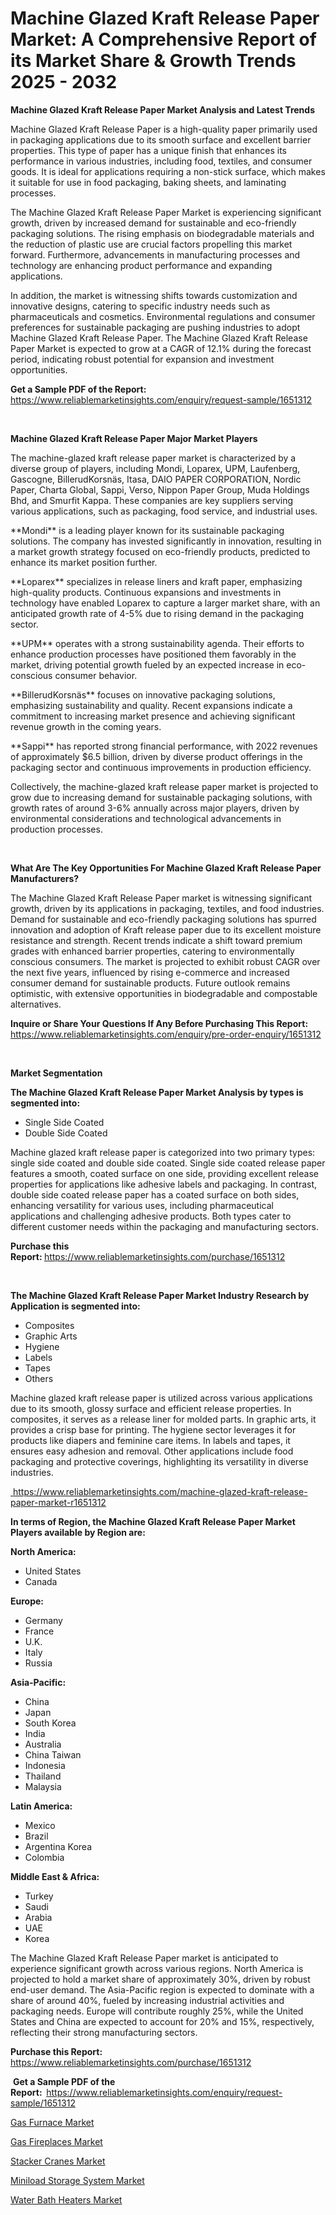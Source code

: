 <p><h1>Machine Glazed Kraft Release Paper Market: A Comprehensive Report of its Market Share & Growth Trends 2025 - 2032</h1></p><p><strong>Machine Glazed Kraft Release Paper Market Analysis and Latest Trends</strong></p>
<p><p>Machine Glazed Kraft Release Paper is a high-quality paper primarily used in packaging applications due to its smooth surface and excellent barrier properties. This type of paper has a unique finish that enhances its performance in various industries, including food, textiles, and consumer goods. It is ideal for applications requiring a non-stick surface, which makes it suitable for use in food packaging, baking sheets, and laminating processes.</p><p>The Machine Glazed Kraft Release Paper Market is experiencing significant growth, driven by increased demand for sustainable and eco-friendly packaging solutions. The rising emphasis on biodegradable materials and the reduction of plastic use are crucial factors propelling this market forward. Furthermore, advancements in manufacturing processes and technology are enhancing product performance and expanding applications. </p><p>In addition, the market is witnessing shifts towards customization and innovative designs, catering to specific industry needs such as pharmaceuticals and cosmetics. Environmental regulations and consumer preferences for sustainable packaging are pushing industries to adopt Machine Glazed Kraft Release Paper. The Machine Glazed Kraft Release Paper Market is expected to grow at a CAGR of 12.1% during the forecast period, indicating robust potential for expansion and investment opportunities.</p></p>
<p><strong>Get a Sample PDF of the Report:&nbsp;</strong> <a href="https://www.reliablemarketinsights.com/enquiry/request-sample/1651312?utm_campaign=3024&utm_medium=2&utm_source=Github&utm_content=ia&utm_term=23032025&utm_id=machine-glazed-kraft-release-paper">https://www.reliablemarketinsights.com/enquiry/request-sample/1651312</a></p>
<p>&nbsp;</p>
<p><strong>Machine Glazed Kraft Release Paper Major Market Players</strong></p>
<p><p>The machine-glazed kraft release paper market is characterized by a diverse group of players, including Mondi, Loparex, UPM, Laufenberg, Gascogne, BillerudKorsnäs, Itasa, DAIO PAPER CORPORATION, Nordic Paper, Charta Global, Sappi, Verso, Nippon Paper Group, Muda Holdings Bhd, and Smurfit Kappa. These companies are key suppliers serving various applications, such as packaging, food service, and industrial uses.</p><p>**Mondi** is a leading player known for its sustainable packaging solutions. The company has invested significantly in innovation, resulting in a market growth strategy focused on eco-friendly products, predicted to enhance its market position further.</p><p>**Loparex** specializes in release liners and kraft paper, emphasizing high-quality products. Continuous expansions and investments in technology have enabled Loparex to capture a larger market share, with an anticipated growth rate of 4-5% due to rising demand in the packaging sector.</p><p>**UPM** operates with a strong sustainability agenda. Their efforts to enhance production processes have positioned them favorably in the market, driving potential growth fueled by an expected increase in eco-conscious consumer behavior.</p><p>**BillerudKorsnäs** focuses on innovative packaging solutions, emphasizing sustainability and quality. Recent expansions indicate a commitment to increasing market presence and achieving significant revenue growth in the coming years.</p><p>**Sappi** has reported strong financial performance, with 2022 revenues of approximately $6.5 billion, driven by diverse product offerings in the packaging sector and continuous improvements in production efficiency.</p><p>Collectively, the machine-glazed kraft release paper market is projected to grow due to increasing demand for sustainable packaging solutions, with growth rates of around 3-6% annually across major players, driven by environmental considerations and technological advancements in production processes.</p></p>
<p>&nbsp;</p>
<p><strong>What Are The Key Opportunities For Machine Glazed Kraft Release Paper Manufacturers?</strong></p>
<p><p>The Machine Glazed Kraft Release Paper market is witnessing significant growth, driven by its applications in packaging, textiles, and food industries. Demand for sustainable and eco-friendly packaging solutions has spurred innovation and adoption of Kraft release paper due to its excellent moisture resistance and strength. Recent trends indicate a shift toward premium grades with enhanced barrier properties, catering to environmentally conscious consumers. The market is projected to exhibit robust CAGR over the next five years, influenced by rising e-commerce and increased consumer demand for sustainable products. Future outlook remains optimistic, with extensive opportunities in biodegradable and compostable alternatives.</p></p>
<p><strong>Inquire or Share Your Questions If Any Before Purchasing This Report:</strong> <a href="https://www.reliablemarketinsights.com/enquiry/pre-order-enquiry/1651312?utm_campaign=3024&utm_medium=2&utm_source=Github&utm_content=ia&utm_term=23032025&utm_id=machine-glazed-kraft-release-paper">https://www.reliablemarketinsights.com/enquiry/pre-order-enquiry/1651312</a></p>
<p>&nbsp;</p>
<p><strong>Market Segmentation</strong></p>
<p><strong>The Machine Glazed Kraft Release Paper Market Analysis by types is segmented into:</strong></p>
<p><ul><li>Single Side Coated</li><li>Double Side Coated</li></ul></p>
<p><p>Machine glazed kraft release paper is categorized into two primary types: single side coated and double side coated. Single side coated release paper features a smooth, coated surface on one side, providing excellent release properties for applications like adhesive labels and packaging. In contrast, double side coated release paper has a coated surface on both sides, enhancing versatility for various uses, including pharmaceutical applications and challenging adhesive products. Both types cater to different customer needs within the packaging and manufacturing sectors.</p></p>
<p><strong>Purchase this Report:&nbsp;</strong><a href="https://www.reliablemarketinsights.com/purchase/1651312?utm_campaign=3024&utm_medium=2&utm_source=Github&utm_content=ia&utm_term=23032025&utm_id=machine-glazed-kraft-release-paper">https://www.reliablemarketinsights.com/purchase/1651312</a></p>
<p>&nbsp;</p>
<p><strong>The Machine Glazed Kraft Release Paper Market Industry Research by Application is segmented into:</strong></p>
<p><ul><li>Composites</li><li>Graphic Arts</li><li>Hygiene</li><li>Labels</li><li>Tapes</li><li>Others</li></ul></p>
<p><p>Machine glazed kraft release paper is utilized across various applications due to its smooth, glossy surface and efficient release properties. In composites, it serves as a release liner for molded parts. In graphic arts, it provides a crisp base for printing. The hygiene sector leverages it for products like diapers and feminine care items. In labels and tapes, it ensures easy adhesion and removal. Other applications include food packaging and protective coverings, highlighting its versatility in diverse industries.</p></p>
<p><a href="https://www.reliablemarketinsights.com/machine-glazed-kraft-release-paper-market-r1651312?utm_campaign=3024&utm_medium=2&utm_source=Github&utm_content=ia&utm_term=23032025&utm_id=machine-glazed-kraft-release-paper">&nbsp;https://www.reliablemarketinsights.com/machine-glazed-kraft-release-paper-market-r1651312</a></p>
<p><strong>In terms of Region, the Machine Glazed Kraft Release Paper Market Players available by Region are:</strong></p>
<p>
    <p> <strong> North America: </strong>
        <ul>
            <li>United States</li>
            <li>Canada</li>
        </ul>
        </p> 
    <p> <strong> Europe: </strong>
        <ul>
            <li>Germany</li>
            <li>France</li>
            <li>U.K.</li>
            <li>Italy</li>
            <li>Russia</li>
        </ul>
        </p> 
    <p> <strong> Asia-Pacific: </strong>
        <ul>
            <li>China</li>
            <li>Japan</li>
            <li>South Korea</li>
            <li>India</li>
            <li>Australia</li>
            <li>China Taiwan</li>
            <li>Indonesia</li>
            <li>Thailand</li>
            <li>Malaysia</li>
        </ul>
        </p> 
    <p> <strong> Latin America: </strong>
        <ul>
            <li>Mexico</li>
            <li>Brazil</li>
            <li>Argentina Korea</li>
            <li>Colombia</li>
        </ul>
        </p> 
    <p> <strong> Middle East & Africa: </strong>
        <ul>
            <li>Turkey</li>
            <li>Saudi</li>
            <li>Arabia</li>
            <li>UAE</li>
            <li>Korea</li>
        </ul>
    </p>
    </p>
<p><p>The Machine Glazed Kraft Release Paper market is anticipated to experience significant growth across various regions. North America is projected to hold a market share of approximately 30%, driven by robust end-user demand. The Asia-Pacific region is expected to dominate with a share of around 40%, fueled by increasing industrial activities and packaging needs. Europe will contribute roughly 25%, while the United States and China are expected to account for 20% and 15%, respectively, reflecting their strong manufacturing sectors.</p></p>
<p><strong>Purchase this Report: </strong><a href="https://www.reliablemarketinsights.com/purchase/1651312?utm_campaign=3024&utm_medium=2&utm_source=Github&utm_content=ia&utm_term=23032025&utm_id=machine-glazed-kraft-release-paper">https://www.reliablemarketinsights.com/purchase/1651312</a></p>
<p>&nbsp;<strong>Get a Sample PDF of the Report:&nbsp;&nbsp;</strong><a href="https://www.reliablemarketinsights.com/enquiry/request-sample/1651312?utm_campaign=3024&utm_medium=2&utm_source=Github&utm_content=ia&utm_term=23032025&utm_id=machine-glazed-kraft-release-paper">https://www.reliablemarketinsights.com/enquiry/request-sample/1651312</a></p>
<p><strong></strong></p>
<p><p><a href="https://www.linkedin.com/pulse/gas-furnace-market-size-set-accelerate-impressive-cagr-102-over-d39qc?utm_campaign=3024&utm_medium=2&utm_source=Github&utm_content=ia&utm_term=23032025&utm_id=machine-glazed-kraft-release-paper">Gas Furnace Market</a></p><p><a href="https://www.linkedin.com/pulse/gas-fireplaces-market-overview-analyzing-trends-projecting-cagr-e6xkc?utm_campaign=3024&utm_medium=2&utm_source=Github&utm_content=ia&utm_term=23032025&utm_id=machine-glazed-kraft-release-paper">Gas Fireplaces Market</a></p><p><a href="https://www.linkedin.com/pulse/strategic-market-research-report-stacker-cranes-anticipated-om4bc?utm_campaign=3024&utm_medium=2&utm_source=Github&utm_content=ia&utm_term=23032025&utm_id=machine-glazed-kraft-release-paper">Stacker Cranes Market</a></p><p><a href="https://www.linkedin.com/pulse/miniload-storage-system-market-report-historical-trends-future-pttlc?utm_campaign=3024&utm_medium=2&utm_source=Github&utm_content=ia&utm_term=23032025&utm_id=machine-glazed-kraft-release-paper">Miniload Storage System Market</a></p><p><a href="https://www.linkedin.com/pulse/water-bath-heaters-industry-report-market-share-growth-trends-wvtbc?utm_campaign=3024&utm_medium=2&utm_source=Github&utm_content=ia&utm_term=23032025&utm_id=machine-glazed-kraft-release-paper">Water Bath Heaters Market</a></p></p>